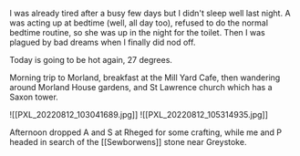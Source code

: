 I was already tired after a busy few days but I didn't sleep well last night. A was acting up at bedtime (well, all day too), refused to do the normal bedtime routine, so she was up in the night for the toilet. Then I was plagued by bad dreams when I finally did nod off.

Today is going to be hot again, 27 degrees. 

Morning trip to Morland, breakfast at the Mill Yard Cafe, then wandering around Morland House gardens, and St Lawrence church which has a Saxon tower.

![[PXL_20220812_103041689.jpg]]
![[PXL_20220812_105314935.jpg]]

Afternoon dropped A and S at Rheged for some crafting, while me and P headed in search of the [[Sewborwens]] stone near Greystoke.